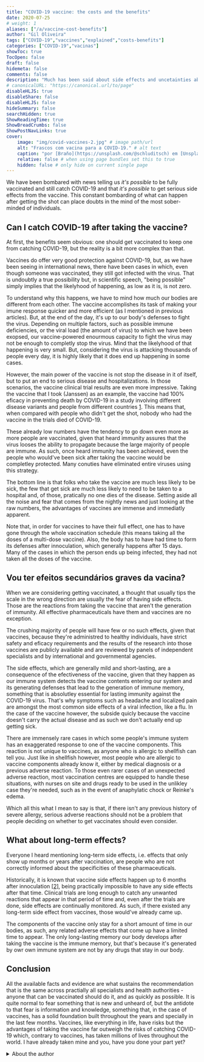 ```yaml
---
title: "COVID-19 vaccine: the costs and the benefits"
date: 2020-07-25
# weight: 1
aliases: ["/a/vaccine-cost-benefits"]
author: "Gil Oliveira"
tags: ["COVID-19","vaccines","explained","costs-benefits"]
categories: ["COVID-19","vacinas"]
showToc: true
TocOpen: false
draft: false
hidemeta: false
comments: false
description: "Much has been said about side effects and uncetainties about the COVID-19 vaccine, but do the benefits outweigh the costs?"
# canonicalURL: "https://canonical.url/to/page"
disableHLJS: true
disableShare: false
disableHLJS: false
hideSummary: false
searchHidden: true
ShowReadingTime: true
ShowBreadCrumbs: false
ShowPostNavLinks: true
cover:
    image: "img/covid-vaccines-2.jpg" # image path/url
    alt: "Frascos com vacina para a COVID-19." # alt text
    caption: "por [Braňo](https://unsplash.com/@schluditsch) em [Unsplash](https://unsplash.com/photos/QSuou3VAtf4)"
    relative: false # when using page bundles set this to true
    hidden: false # only hide on current single page
---
```



We have been bombared with news telling us _it's possible_ to be fully vaccinated and still catch COVID-19 and that _it's possible_ to get serious side effects from the vaccine. This constant bombarding of what can happen after getting the shot can place doubts in the mind of the most sober-minded of individuals.

## Can I catch COVID-19 after taking the vaccine?

At first, the benefits seem obvious: one should get vaccinated to keep one from catching COVID-19, but the reality is a bit more complex than that.

Vaccines do offer very good protection against COVID-19, but, as we have been seeing in international news, there have been cases in which, even though someone was vaccinated, they still got infected with the virus. That is undoubtly a true possibility but, in scientific speech, "being possible" simply implies that the likelyhood of happening, as low as it is, is not zero.

To understand why this happens, we have to mind how much our bodies are different from each other. The vaccine accomplishes its task of making your imune response quicker and more efficient (as I mentioned in previous articles). But, at the end of the day, it's up to our body's defenses to fight the virus. Depending on multiple factors, such as possible immune deficiencies, or the viral load (the amount of virus) to which we have been exopsed, our vaccine-powered enourmous capacity to fight the virus may not be enough to completly stop the virus. Mind that the likelyhood of that happening is very small. But, considering the virus is attacking thousands of people every day, it is highly likely that it does end up happening in some cases.

However, the main power of the vaccine is not stop the disease in it of itself, but to put an end to serious disease and hospitalizations. In those scenarios, the vaccine clinical trial results are even more impressive. Taking the vaccine that I took (Janssen) as an example, the vaccine had 100% eficacy in preventing death by COVID-19 in a study involving different disease variants and people from different countries [1](https://doi.org/10.1056/NEJMoa2101544). This means that, when compared with people who didn't get the shot, nobody who had the vaccine in the trials died of COVID-19.

These already low numbers have the tendency to go down even more as more people are vaccinated, given that heard immunity assures that the virus looses the ability to propagate because the large majority of people are immune. As such, once heard immunity has been achieved, even the people who would've been sick after taking the vaccine would be completley protected. Many conuties have eliminated entire viruses using this strategy.

The bottom line is that folks who take the vaccine are much less likely to be sick, the few that get sick are much less likely to need to be taken to a hospital and, of those, pratically no one dies of the disease. Setting aside all the noise and fear that comes from the nightly news and just looking at the raw numbers, the advantages of vaccines are immense and immediatly apparent.

Note that, in order for vaccines to have their full effect, one has to have gone through the whole vaccination schedule (this means taking all the doses of a multi-dose vaccine). Also, the body has to have had time to form its defenses after innoculation, which generally happens after 15 days. Many of the cases in which the person ends up being infected, they had not taken all the doses of the vaccine.

## Vou ter efeitos secundários graves da vacina?

When we are considering getting vaccinated, a thought that usually tips the scale in the wrong direction are usually the fear of having side effects. Those are the reactions from taking the vaccine that aren't the generation of immunity. All effective pharmaceuticals have them and vaccines are no exception.

The crushing majority of people will have few or no such effects, given that vaccines, because they're administred to healthy individuals, have strict safety and eficacy requirements and the results of the research into those vaccines are publicly available and are reviewed by panels of independent specialists and by international and governmental agencies.

The side effects, which are generally mild and short-lasting, are a consequence of the efectiveness of the vaccine, given that they happen as our immune system detects the vaccine contents entering our system and its generating defenses that lead to the generation of immune memory, something that is absolutley essential for lasting immunity against the COVID-19 virus. That's why symptoms such as headache and localized pain are amongst the most common side effects of a viral infection, like a flu. In the case of the vaccine however, the subside quicly because the vaccine doesn't carry the actual disease and as such we don't actually end up getting sick.

There are immensely rare cases in which some people's immune system has an exaggerated response to one of the vaccine components. This reaction is not unique to vaccines, as anyone who is allergic to shellfish can tell you. Just like in shellfish however, most people who are allergic to vaccine components already know it, either by medical diagnosis or a previous adverse reaction. To those even rarer cases of an unexpected adverse reaction, most vaccination centres are equipped to handle these situations, with nurses on site and drugs ready to be used in the unlikley case they're needed, such as in the event of anaphylatic chock or Reinke's edema.

Which all this what I mean to say is that, if there isn't any previous history of severe allergy, serious adverse reactions should not be a problem that people deciding on whether to get vaccinates should even consider.

## What about long-term effects?

Everyone I heard mentioning long-term side effects, i.e. effects that only show up months or years after vaccination, are people who are not correctly informed about the specificities of these pharmaceuticals.

Historically, it is known that vaccine side effects happen up to 6 months after innoculation [[2]](https://www.cdc.gov/coronavirus/2019-ncov/vaccines/safety/safety-of-vaccines.html), being practically impossible to have any side effects after that time. Clinical trials are long enough to catch any unwanted reactions that appear in that period of time and, even after the trials are done, side effects are continually monitored. As such, if there existed any long-term side effect from vaccines, those would've already came up.

The components of the vaccine only stay for a short amount of time in our bodies, as such, any related adverse effects that come up have a limited time to appear. The only long-lasting memory our body develops after taking the vaccine is the immune memory, but that's because it's generated by owr own immune system are not by any drugs that stay in our body.

## Conclusion

All the available facts and evidence are what sustains the recommendation that is the same across practially all specialists and health authorities - anyone that can be vaccinated should do it, and as quickly as possible. It is quite normal to fear something that is new and unheard of, but the antidote to that fear is information and knowledge, something that, in the case of vaccines, has a solid foundation built throughout the years and specially in the last few months. Vaccines, like everything in life, have risks but the advantages of taking the vaccine far outweigh the risks of catching COVID-19 which, contrary to vaccines, has taken millions of lives throughout the world. I have already taken mine and you, have you done your part yet?


<details>
  <summary>About the author</summary>
  [Gil Oliveira](https://giloliveira.net) é a Biologist, Graduate Member of the Portuguese Biologists Association, with the professional licence number 3795. His area of concentrarion is Molecular Biology and Genetics and he's currently a researcher at the NOVA School of Science and Technology (NOVA University Lisbon) in the field of Systems Bioengineering, with the goal of improving vaccine production.
</details>